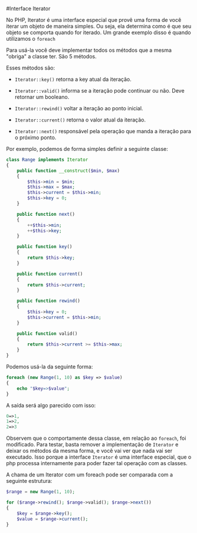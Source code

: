 #Interface Iterator

No PHP, Iterator é uma interface especial que provê uma forma de você iterar um objeto de maneira simples.
Ou seja, ela determina como é que seu objeto se comporta quando for iterado.
Um grande exemplo disso é quando utilizamos o `foreach`

Para usá-la você deve implementar todos os métodos que a mesma "obriga" a classe ter. São 5 métodos.

Esses métodos são:

- `Iterator::key()` retorna a key atual da iteração.

- `Iterator::valid()` informa se a iteração pode continuar ou não. Deve retornar um booleano.

- `Iterator::rewind()` voltar a iteração ao ponto inicial.

- `Iterator::current()` retorna o valor atual da iteração.

- `Iterator::next()` responsável pela operação que manda a iteração para o próximo ponto.



Por exemplo, podemos de forma simples definir a seguinte classe:

```php
class Range implements Iterator
{
	public function __construct($min, $max)
	{
		$this->min = $min;
		$this->max = $max;
		$this->current = $this->min;
		$this->key = 0;
	}

	public function next()
	{
		++$this->min;
        ++$this->key;
	}

	public function key()
	{
		return $this->key;
	}

	public function current()
	{
		return $this->current;
	}

	public function rewind()
	{
		$this->key = 0;
		$this->current = $this->min;
	}

	public function valid()
	{
		return $this->current >= $this->max;
	}
}
```


Podemos usá-la da seguinte forma:

```php
foreach (new Range(1, 10) as $key => $value)
{
	echo "$key=>$value";
}
```


A saída será algo parecido com isso:
```php
0=>1,
1=>2,
2=>3
```

Observem que o comportamente dessa classe, em relação ao `foreach`, foi modificado. Para testar, basta remover a implementação de `Iterator` e deixar os métodos da mesma forma, e você vai ver que nada vai ser executado. Isso porque a interface `Iterator` é uma interface especial, que o php processa internamente para poder fazer tal operação com as classes.

A chama de um Iterator com um foreach pode ser comparada com a seguinte estrutura:

```php
$range = new Range(1, 10);

for ($range->rewind(); $range->valid(); $range->next())
{
	$key = $range->key();
	$value = $range->current();
}
```